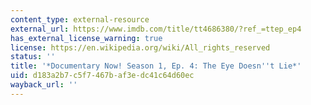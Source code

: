 ```yaml
---
content_type: external-resource
external_url: https://www.imdb.com/title/tt4686380/?ref_=ttep_ep4
has_external_license_warning: true
license: https://en.wikipedia.org/wiki/All_rights_reserved
status: ''
title: '*Documentary Now! Season 1, Ep. 4: The Eye Doesn''t Lie*'
uid: d183a2b7-c5f7-467b-af3e-dc41c64d60ec
wayback_url: ''
---
```


